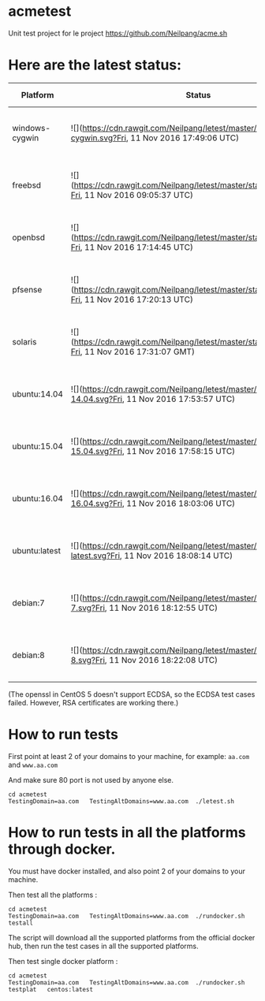 # acmetest
Unit test project for le project https://github.com/Neilpang/acme.sh



# Here are the latest status:

| Platform | Status| Last Run Time| Comments|
-----------|-------|--------------|---------|
|windows-cygwin| ![](https://cdn.rawgit.com/Neilpang/letest/master/status/windows-cygwin.svg?Fri, 11 Nov 2016 17:49:06 UTC)| Fri, 11 Nov 2016 17:49:06 UTC| Passed |
|freebsd| ![](https://cdn.rawgit.com/Neilpang/letest/master/status/freebsd.svg?Fri, 11 Nov 2016 09:05:37 UTC)| Fri, 11 Nov 2016 09:05:37 UTC| Passed |
|openbsd| ![](https://cdn.rawgit.com/Neilpang/letest/master/status/openbsd.svg?Fri, 11 Nov 2016 17:14:45 UTC)| Fri, 11 Nov 2016 17:14:45 UTC| Passed |
|pfsense| ![](https://cdn.rawgit.com/Neilpang/letest/master/status/pfsense.svg?Fri, 11 Nov 2016 17:20:13 UTC)| Fri, 11 Nov 2016 17:20:13 UTC| Passed |
|solaris| ![](https://cdn.rawgit.com/Neilpang/letest/master/status/solaris.svg?Fri, 11 Nov 2016 17:31:07 GMT)| Fri, 11 Nov 2016 17:31:07 GMT| Passed |
|ubuntu:14.04| ![](https://cdn.rawgit.com/Neilpang/letest/master/status/ubuntu-14.04.svg?Fri, 11 Nov 2016 17:53:57 UTC)| Fri, 11 Nov 2016 17:53:57 UTC| Passed |
|ubuntu:15.04| ![](https://cdn.rawgit.com/Neilpang/letest/master/status/ubuntu-15.04.svg?Fri, 11 Nov 2016 17:58:15 UTC)| Fri, 11 Nov 2016 17:58:15 UTC| Passed |
|ubuntu:16.04| ![](https://cdn.rawgit.com/Neilpang/letest/master/status/ubuntu-16.04.svg?Fri, 11 Nov 2016 18:03:06 UTC)| Fri, 11 Nov 2016 18:03:06 UTC| Passed |
|ubuntu:latest| ![](https://cdn.rawgit.com/Neilpang/letest/master/status/ubuntu-latest.svg?Fri, 11 Nov 2016 18:08:14 UTC)| Fri, 11 Nov 2016 18:08:14 UTC| Passed |
|debian:7| ![](https://cdn.rawgit.com/Neilpang/letest/master/status/debian-7.svg?Fri, 11 Nov 2016 18:12:55 UTC)| Fri, 11 Nov 2016 18:12:55 UTC| Passed |
|debian:8| ![](https://cdn.rawgit.com/Neilpang/letest/master/status/debian-8.svg?Fri, 11 Nov 2016 18:22:08 UTC)| Fri, 11 Nov 2016 18:22:08 UTC| Passed |
(The openssl in CentOS 5 doesn't support ECDSA, so the ECDSA test cases failed. However, RSA certificates are working there.)

# How to run tests

First point at least 2 of your domains to your machine, 
for example: `aa.com` and `www.aa.com`

And make sure 80 port is not used by anyone else.

```
cd acmetest
TestingDomain=aa.com   TestingAltDomains=www.aa.com  ./letest.sh
```

# How to run tests in all the platforms through docker.

You must have docker installed, and also point 2 of your domains to your machine.

Then test all the platforms :

```
cd acmetest
TestingDomain=aa.com   TestingAltDomains=www.aa.com  ./rundocker.sh  testall
```

The script will download all the supported platforms from the official docker hub, then run the test cases in all the supported platforms.

Then test single docker platform :

```
cd acmetest
TestingDomain=aa.com   TestingAltDomains=www.aa.com  ./rundocker.sh  testplat   centos:latest
```









